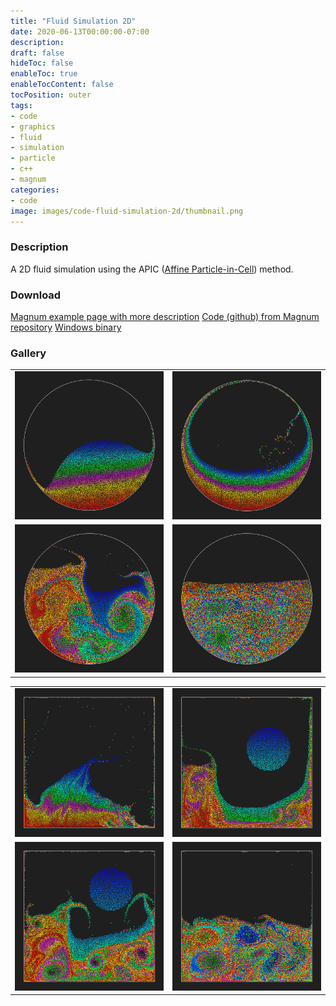 ```yaml
---
title: "Fluid Simulation 2D"
date: 2020-06-13T00:00:00-07:00
description: 
draft: false
hideToc: false
enableToc: true
enableTocContent: false
tocPosition: outer
tags:
- code
- graphics
- fluid
- simulation
- particle
- c++
- magnum
categories:
- code
image: images/code-fluid-simulation-2d/thumbnail.png
---
```




<!--more-->
### Description
A 2D fluid simulation using the APIC ([Affine Particle-in-Cell](https://dl.acm.org/doi/10.1145/2766996)) method.


### Download
[Magnum example page with more description](https://doc.magnum.graphics/magnum/examples-fluidsimulation2d.html)
[Code (github) from Magnum repository](https://github.com/mosra/magnum-examples/tree/master/src/fluidsimulation2d)
[Windows binary](/exe/FluidSimulation2D.exe)



### Gallery
<p align="center">
<table style="border-collapse: collapse; border: none; width: 100%">
<tr>
<td>
<img src="/images/code-fluid-simulation-2d/1.png" alt="A screenshot of the program" style="width: 100%;"/>
</td>
<td>
<img src="/images/code-fluid-simulation-2d/2.png" alt="A screenshot of the program" style="width: 100%;"/>
</td>
</tr>
<tr>
<td>
<img src="/images/code-fluid-simulation-2d/3.png" alt="A screenshot of the program" style="width: 100%;"/>
</td>
<td>
<img src="/images/code-fluid-simulation-2d/4.png" alt="A screenshot of the program" style="width: 100%;"/>
</td>
</tr>
</table>

<table style="border-collapse: collapse; border: none; width: 100%">
<tr>
<td>
<img src="/images/code-fluid-simulation-2d/5.png" alt="A screenshot of the program" style="width: 100%;"/>
</td>
<td>
<img src="/images/code-fluid-simulation-2d/6.png" alt="A screenshot of the program" style="width: 100%;"/>
</td>
</tr>
<tr>
<td>
<img src="/images/code-fluid-simulation-2d/7.png" alt="A screenshot of the program" style="width: 100%;"/>
</td>
<td>
<img src="/images/code-fluid-simulation-2d/8.png" alt="A screenshot of the program" style="width: 100%;"/>
</td>
</tr>
</table>
</p>
